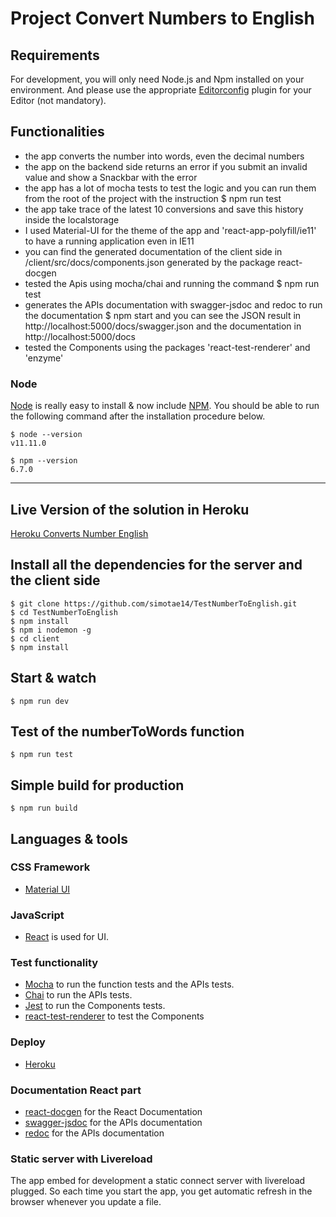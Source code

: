 # Project Convert Numbers to English

## Requirements

For development, you will only need Node.js and Npm installed on your environment.
And please use the appropriate [Editorconfig](http://editorconfig.org/) plugin for your Editor (not mandatory).

## Functionalities

- the app converts the number into words, even the decimal numbers
- the app on the backend side returns an error if you submit an invalid value and show a Snackbar with the error
- the app has a lot of mocha tests to test the logic and you can run them from the root of the project with the instruction
    $ npm run test
- the app take trace of the latest 10 conversions and save this history inside the localstorage
- I used Material-UI for the theme of the app and 'react-app-polyfill/ie11' to have a running application even in IE11
- you can find the generated documentation of the client side in /client/src/docs/components.json generated by the package react-docgen
- tested the Apis using mocha/chai and running the command
    $ npm run test
- generates the APIs documentation with swagger-jsdoc and redoc
    to run the documentation
    $ npm start
and you can see the JSON result in
    http://localhost:5000/docs/swagger.json
and the documentation in
    http://localhost:5000/docs
- tested the Components using the packages 'react-test-renderer' and 'enzyme'


### Node

[Node](http://nodejs.org/) is really easy to install & now include [NPM](https://npmjs.org/).
You should be able to run the following command after the installation procedure
below.

    $ node --version
    v11.11.0

    $ npm --version
    6.7.0

---
## Live Version of the solution in Heroku

[Heroku Converts Number English](https://converts-number-english-tae.herokuapp.com/)


## Install all the dependencies for the server and the client side

    $ git clone https://github.com/simotae14/TestNumberToEnglish.git
    $ cd TestNumberToEnglish
    $ npm install
    $ npm i nodemon -g
    $ cd client
    $ npm install

## Start & watch

    $ npm run dev

## Test of the numberToWords function

    $ npm run test


## Simple build for production

    $ npm run build


## Languages & tools

### CSS Framework

- [Material UI](https://material-ui.com/)

### JavaScript

- [React](http://facebook.github.io/react) is used for UI.

### Test functionality

- [Mocha](https://mochajs.org/) to run the function tests and the APIs tests.
- [Chai](https://www.chaijs.com/) to run the APIs tests.
- [Jest](https://jestjs.io/docs/en/getting-started) to run the Components tests.
- [react-test-renderer](https://reactjs.org/docs/test-renderer.html) to test the Components

### Deploy

- [Heroku](https://www.heroku.com/)

### Documentation React part

- [react-docgen](https://github.com/reactjs/react-docgen) for the React Documentation
- [swagger-jsdoc](https://www.npmjs.com/package/swagger-jsdoc) for the APIs documentation
- [redoc](https://rebilly.github.io/ReDoc/) for the APIs documentation


### Static server with Livereload

The app embed for development a static connect server with livereload plugged.
So each time you start the app, you get automatic refresh in the browser whenever you update a file.